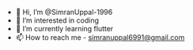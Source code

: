 - 👋 Hi, I’m @SimranUppal-1996
- 👀 I’m interested in coding
- 🌱 I’m currently learning flutter
- 📫 How to reach me - simranuppal6991@gmail.com
